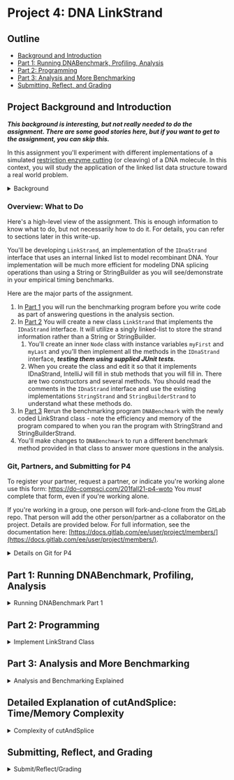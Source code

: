 # Project 4: DNA LinkStrand

## Outline
- [Background and Introduction](#project-background-and-introduction)
- [Part 1: Running DNABenchmark, Profiling, Analysis](#part-1-running-dnabenchmark-profiling-analysis)
- [Part 2: Programming](#part-2-programming)
- [Part 3: Analysis and More Benchmarking](#part-3-analysis-and-more-benchmarking)
- [Submitting, Reflect, and Grading](#submitting-reflect-and-grading)

## Project Background and Introduction

_**This background is interesting, but not really needed to do the assignment. There are some good stories here, but if you want to get to the assignment, you can skip this.**_


In this assignment you'll experiment with different implementations of a simulated [restriction enzyme cutting](https://en.wikipedia.org/wiki/Restriction_enzyme) (or cleaving) of a DNA molecule. In this context, you will study the application of the linked list data structure toward a real world problem.

<details>
<summary>Background</summary>

This background is interesting, but not really needed to do the assignment. There are some good stories here, but if you want to get to the assignment, you can skip this. [Three scientists shared the Nobel Prize](http://nobelprize.org/nobel_prizes/medicine/laureates/1978/press.html) in 1978 for the discovery of restriction enzymes. They're also an essential part of the process called [PCR polymerase chain reaction](http://en.wikipedia.org/wiki/Polymerase_chain_reaction) which is one of the most significant discoveries/inventions in chemistry and for which Kary Mullis won the Nobel Prize in 1993.

Kary Mullis, the inventor of PCR, is an interesting character. To see more about him see this archived copy of a [1992 interview in Omni Magazine](http://web.archive.org/web/20010121194200/http://omnimag.com/archives/interviews/mullis.html) or his [personal website](http://karymullis.com/) which includes information about his autobiography Dancing Naked in the Mind Field, though you can read this free [Nobel autobiography](https://www.nobelprize.org/prizes/chemistry/1993/mullis/biographical/) as well.

The simulation is a simplification of the chemical process, but provides an example of the utility of linked lists in implementing a data structure. The linked list code you'll write and reason about is an example of a chunk list. 
</details>

### Overview: What to Do

Here's a high-level view of the assignment. This is enough information to know what to do, but not necessarily how to do it. For details, you can refer to sections later in this write-up. 

You'll be developing `LinkStrand`, an implementation of the `IDnaStrand` interface that uses an internal linked list to model recombinant DNA. Your implementation will be much more efficient for modeling DNA splicing operations than using a String or StringBuilder as you will see/demonstrate in your empirical timing benchmarks.

Here are the major parts of the assignment.
1. In [Part 1](#part-1-running-dnabenchmark-profiling-analysis) you will run the benchmarking program before you write code as part of answering questions in the analysis section.
2. In [Part 2](#part-2-programming) You will create a new class `LinkStrand` that implements the `IDnaStrand` interface. It will utilize a singly linked-list to store the strand information rather than a String or StringBuilder.
	1. You'll create an inner `Node` class with instance variables `myFirst` and `myLast` and you'll then implement all the methods in the `IDnaStrand` interface, _**testing them using supplied JUnit tests.**_ 
	2. When you create the class and edit it so that it implements IDnaStrand, IntelliJ will fill in stub methods that you will fill in. There are two constructors and several methods. You should read the comments in the `IDnaStrand` interface and use the existing implementations `StringStrand` and `StringBuilderStrand` to understand what these methods do. 
3. In [Part 3](#part-3-analysis-and-more-benchmarking) Rerun the benchmarking program `DNABenchmark` with the newly coded LinkStrand class - note the efficiency and memory of the program compared to when you ran the program with StringStrand and StringBuilderStrand.
4. You'll make changes to `DNABenchmark` to run a different benchmark method provided in that class to answer more questions in the analysis.

### Git, Partners, and Submitting for P4

To register your partner, request a partner, or indicate you're working alone use this form: https://do-compsci.com/201fall21-p4-woto
You *must* complete that form, even if you're working alone.

If you're working in a group, one person will fork-and-clone from the GitLab repo. That person will add the other person/partner as a collaborator on the project. Details are provided below. For full information, see the documentation here: [https://docs.gitlab.com/ee/user/project/members/](https://docs.gitlab.com/ee/user/project/members/). 

<details>
<summary>Details on Git for P4</summary>
Git With Partners 
Choose Settings>Members>Invite Members. Then use the autocomplete feature to invite your partner to the project. Both of you can clone and push to this project. 

1. First, one person should create the GitLab repository then add the partner as a maintainer to the project.
2. Both students should clone the same repository and import it into IntelliJ.  
3. After both students have cloned and imported, one person should create the `LinkStrand.java` class and add a comment to it with their name in a comment at the start of the file. Commit and push this change. 
4. The other partner will then use the command line and issue a git pull request. Simply use the command-line (in the right folder/directory) and type:
```bash
git pull
```
5. Reload `LinkStrand` in your IntelliJ project. You should see the modified `LinkStrand.java` file with a new comment. Add your name in a comment, then commit and push. The other person will need to issue a git pull to get that file.

As long as partners are modifying different files, this process works seamlessly. Modifying the same file can lead to issues in resolving conflicts. Git will deal with this with your help, but it's better to take turns in working on the same file, or to work on different files within the project. 

Fork, clone, and import the cloned project from the file system. 

Use this URL from the course GitLab site: [https://coursework.cs.duke.edu/201fall21/p4-dnalink](https://coursework.cs.duke.edu/201fall21/p4-dnalink). Be sure to fork first (see screen shot). Then Clone using the SSH URL after using a terminal window to cd into your IntelliJ workspace. 

<div align="center">
  <img width="976" height="141" src="p4-figures/fork.png">
</div>

When you make a series of changes you want to 'save', you'll push those changes to your GitLab repository. You should do this after major changes, certainly every hour or so of coding. You'll need to use the standard Git sequence to commit and push to GitHub:

```bash 
git add .
git commit -m 'a short description of your commit here'
git push
```

Partners should get used to using git pull before programming!

**NOTE**: if you have any concerns about using Git with a partner, please consult the [Git troubleshooting guide](https://coursework.cs.duke.edu/cs201projects/resources-201/-/blob/main/gitTroubleshooting.md) or watch [this extended tutorial from spring 2021](https://duke.zoom.us/rec/play/SaYwuDmE_e1ktnTdXyZFlUB4Je0jAp90JJsYpv6nGO_6xgn2eTFqcR9poqNQpKOqlswpyR54w5lkpw.jhA1Dob-5DIFNjdB?continueMode=true&_x_zm_rtaid=WRHafTqZSU-Bw07DppwXJg.1614437909258.5f6f5e1afb9e427d7e1e52e2574318f9&_x_zm_rhtaid=958) on setting up Git with a partner.

</details>



## Part 1: Running DNABenchmark, Profiling, Analysis
<details>
<summary>Running DNABenchmark Part 1</summary>

You can do this Part 1 without writing any linked list code. We strongly suggest you do this (with your partner) before starting on the linked list, Part 2 of the assignment.

### Benchmark Times for String and StringBuilder

You'll need to run the `DNABenchmark` class twice, once for each implementation of the `IDnaStrand` interface you're given: `StringStrand` and `StringBuilderStrand`.  You change the runs by changing the value of the static instance variable `strandType` at the *top of the class file.* You should copy/paste the output that's generated by running the benchmark program using the large `ecoli.txt` file that's in the data folder you get when the project is cloned. The benchmark runs until memory is exhausted.  Results are shown in the [Part 3](#part-3-analysis-and-more-benchmarking) section from an instructor/TA laptop. You should generate your own results from the machine you run the benchmark code on. The `StringStrand` class will take a *very, very, very long time to run!*

Your results will not be the same as those shown below, and you may run out of memory with more or fewer experiments. But you should copy/paste the results of your runs into the document you create for the analysis section -- using a shared (Google/Office 365) document with your partner is a good idea.

Note that the benchmark code runs two experiments to average the results. So the time for `StringStrand` in real time is much longer than what's reported as the average (at least double, then more).

### Modify DNABenchmark to call `newBenchmark`

The `main` method in `DNABenchmark` calls the method `standardBenchmark`. Replace that call with a call to the provided method `newBenchmark`. The method `newBenchmark` simulates a splicing experiment with a strand of DNA whose number of breaks (occurrences of restriction enzyme) increases linearly, **so that 10 runs are made and timed in a single run of `newBenchmark`**. In the method `standardBenchmark`, the size of the splicee changes. In this method the splicee-size is a constant, and the number of breaks changes. This will allow you to answer two questions about the runtime of `StringStrand` as being $O(b^2)$  and `StringBuilderStrand` being $O(bs)$ as explained in the analysis section, where `b` is the number of breaks in a strand and `S` is the length of the strand. You should generate runs for each of these strand types as explained in the analysis section.

**Note: the strand/String used in timing experiments is stored in `private static String mySource`. The value is set in `main` and then used in the benchmarking methods.**

</details>

## Part 2: Programming
<details>
<summary>Implement LinkStrand Class</summary>

### LinkStrand implements IDnaStrand

You will create a new class named `LinkStrand`. This class must implement the `IDnaStrand` interface as explained in some detail below. You should allow IntelliJ to fill in all the methods needed to implement the interface with stub interfaces, e.g., that return null or zero for example -- see below for how to get IntelliJ to do this.  Then you'll implement and test the methods as described here and in the section that follows on how the class works. Here's the header for the class that you'll implement:

```java 
public class LinkStrand implements IDnaStrand
```

IntelliJ will indicate the class won't compile with a red squiggly line under the class declaration. If you choose ALT-return or OPTION-return you'll see the menu to the right pop up. Use the default unimplemented methods that are checked, press OK, and you'll have these stub methods to implement.

<div align="center">
  <img src="p4-figures/implement.png">
</div>

 
You'll implement two constructors as described below. The constructors and methods don't need to be implemented in the order shown, but the simpler methods are listed first. These methods are tested in the `TestStrand` class except for `charAt` which is tested in the `TestIterator` class. In descriptions below `N` is the number of nucleotides/basepairs/characters in a strand.

You should test each method as you implement it using the TestStrand JUnit test class. You'll need to change the type of strand returned in that JUnit class method `getNewStrand` to test your class. It's unlikely that any tests will work until you've implemented `LinkStrand.toString()`.

You should run the JUnit tests in both `TestStrand` and `TestIterator`. Verify that these work for `StringStrand` and `StringBuilderStrand` and then use these classes to test your `LinkStrand` implementation. 


#### 1. `LinkStrand` State, Constructors and `initialize` Method
Implement two constructors: one with no parameters (the default constructor) and one with a `String` parameter. The constructors work by calling the required initialize method, see `StringStrand` for an example. Implement the initialize method that initializes the `LinkStrand` object with a `String`.

<details>
<summary>Details on LinkStrand State, Constructors and initialize Method</summary>

You should start with the following definitions for a private inner class and instance variables to use a linked-list internally as part of the LinkStrand class. Note that all are private.

```java
private class Node {
     String info;
     Node next;

     public Node(String s, Node n) {
          info = s;
          next = n;
     }
}

private Node myFirst, myLast;
private long mySize;
private int myAppends;
private int myIndex;
private Node myCurrent;
private int myLocalIndex;
```

**All constructors and methods must maintain the following class invariants:**
1. `myFirst` references the first node in a linked list of nodes.
2. `myLast` references the last node in a linked list of nodes.
3. `mySize` represents the total number of characters stored in all nodes together.
4. `myAppends` is the number of times that the append method has been called. It would be useful to think of this as one less than the number of nodes in the linked list.

The following instance variables will be updated in charAt:
1. myIndex tracks the last character we accessed with the charAt method. Initialize this as 0.
2. myCurrent tracks the last node holding the character at position myIndex. Initialize this as myFirst.
3. myLocalIndex tracks the last character we accessed within the Node. Initialize this as 0.

Initially, when the `LinkStrand("cgatt...")` constructor is called  (though the `String` parameter can be any string) there will be a single `Node` in the linked list that represents the DNA strand `"cgatt…"`. (The only way to have more than one node in a `LinkStrand` internal linked-list is by calling `.append`.)

<div align="center">
  <img src="p4-figures/initialize.png">
</div>

As described above, you'll create two constructors. The string constructor should consist of one call to initialize which establishes the class invariant with a single node representing the entire strand of DNA as illustrated. The no-argument constructor, also called the default constructor, should have one line: `this("")` which calls the other constructor with a String parameter of `""`. 

The `initialize` method will maintain the class invariants when it's called. There will be a single node created after `initialize` is called.

</details>

#### 2. Implementing the `getInstance` and `size` Methods
Implement the `getInstance` method that works similarly to what you see in `StringStrand` and `StringBuilder` strand. This must return a `LinkStrand` object. Implement `size`. This should be a single line and must run in `O(1)` time.

<details>
<summary>Details on Implementing the getInstance and size Methods</summary>

The `getInstance` method works similarly to what you see in `StringStrand` and `StringBuilder` strand. This must return a `LinkStrand` object. 

The `size` method returns the total number of string characters in the `LinkStrand`. 

</details>

#### 3. Implementing the `append` and `getAppendCount` Methods 
Implement `append` which creates one new node and updates instance variables to maintain class invariants as described in the details below. Implement `getAppendCount`. This should be a single line and must run in `O(1)` time.

<details>
<summary>Details on Implementing the append and getAppendCount Methods</summary>

The `append` method should add one new node to the end of the internal linked list and update state to maintain the invariant. For example, suppose that these two statements are both executed:

```java
LinkStrand dna = new LinkStrand("cgatt");
dna.append("aattcc");
```
<div align="center">
  <img src="p4-figures/append.png">
</div>

The internal linked list maintained by `LinkStrand` after the first call is diagrammed above. After the call to append we have the following picture:

Note that maintaining the class invariant after this call to append would require:
1. `myFirst` doesn't change
2. `myLast` changes to point to the new node added
3. `mySize` is incremented by six
4. `myAppends` is incremented by one (because a new node is added).

Note that `.append` returns an `IDnaStrand` object. This is the object that was just modified/appended to. However, the method append does not create a new `IDnaStrand` object. The `.append` method is a mutator -- it changes the internal state of the `IDnaStrand` object on which it's invoked, and then returns this `LinkStrand` object itself. Look carefully at both `StringStrand` and `StringBuilderStand` strand to see what to return.

Note that after implementing `append`, the method `getAppendCount` should return the correct result, the value of instance variable `myAppends` that's maintained by the class invariants and initialized/updated in `initialize` and `append`.
</details>


#### 4. Implementing the `toString` Method
Implement `toString`. This returns the `String` representation of the `LinkStrand` by looping over nodes and appending their values to a `StringBuilder` object. The method should run in `O(N)` time.

<details>
<summary>Details on Implementing the toString Method</summary>
The `toString` method returns the `String` representation of the entire DNA strand. Conceptually this is a concatenation of the `String` stored in each node.

This method should use a standard `while` loop to visit each node in the internal linked list. The method creates and updates a single `StringBuilder` object by appending each `node.info` field to a `StringBuilder` object that's initially empty. The final return from `LinkStrand.toString` will simply be returning the result of calling `.toString()` on the `StringBuilder` object. See the `DNABenchmark.dnaFromScanner` implementation for guidance on the `StringBuilder` strand class.

For more guidance on `StringBuilder`, see the Java Documentation [here](https://docs.oracle.com/en/java/javase/14/docs/api/java.base/java/lang/StringBuilder.html). 

You should be able to test all the methods implemented to this point using the class `TestStrand`. The testing methods in `TestStrand` rely on `.toString` being correct, so after implementing `.toString` you may find errors in your other methods as a result of testing.

</details>

#### 5. Implementing the `reverse` Method
Implement `reverse` to return a new `LinkStrand` object that's the reverse of the object on which it's called. *This method is not a mutator, it creates a new `LinkStrand`.*

<details>
<summary>Details on Implementing the reverse Method</summary>
This method creates a new `LinkStrand` object that is the reverse of the object on which it's called. The reverse of `"cgatccgg"` is `"ggcctagc"`. This method returns a new strand; it does not alter the strand on which it's called, i.e., it's not a mutator. 

Note: you must create `N` new nodes in reversing a `LinkStrand` object with `N` nodes. If you do not, you are likely mutating/changing the `LinkStrand` being reversed.

You'll need to reverse the linked list, and reverse each string in each node of the linked list. Specifically, the reversed `LinkStrand` should have the same number of nodes as the original `LinkStrand`, but in reverse order; each internal node should also contain the reversed `String` of the corresponding node in the original `LinkStrand`.

To reverse a `String` use a `StringBuilder` appropriately --- see `StringStrand.reverse` for details on using the `StringBuilder.reverse` method. 

Note that in creating a new linked list that's the reverse of the list of nodes being traversed it's easiest to simply add a new node to the front of the reversed list being constructed. So in reversing a->b->c->d and traversing in order a,b,c,d; your code should have created the list c->b->a after traversing the first three nodes: a,b,c. When reaching the next or 'd' node your code adds 'd' to the front of this list creating d->c->b->a.

To do so, we suggest making a helper method (for example, `private void addFirst(String s)` that will prepend a new node containing the reversed version of s to the front of the linked list, changing the value of `myFirst`. This method should create a new node whose next field points to `myFirst` and modifies `myFirst` to reference this newly created node. You will *not* call `addFirst` directly from the `reverse` method, but will call `rev.addFirst` as described below (if you choose to write `addFirst`).

With this helper method, in writing `reverse` you might first create a new `LinkStrand` object storing a reference to the this new `LinkStrand` in a local variable, say `LinkStrand rev`.  Then as you traverse the linked-list being reversed, you'll make repeated calls of  `rev.addFirst(xx)` with the `xx` parameter being a String obtained by reversing the String in the node you're traversing, perhaps using a temporary `StringBuilder` object to easily reverse a String, e.g., using `StringBuilder.reverse`. 

Remember that you must be sure to update all instance variables of the local `LinkStrand rev` if they're not changed by `addFirst`, e.g., 
updating  `myFirst, myLast, mySize, myAppends, myIndex, myCurrent, myLocalIndex` for the local variable `rev` that will be returned, as well as the instance variable tracking the value of `rev.size`. This could be done automatically depending on your constructor implementation, but it may need to be done explicitly in the body of `reverse` depending on how you write your code.

</details>

#### Implementing the `charAt` method
Implement `charAt` which returns the character at a specific index. This method requires new instance variables *to meet performance characteristics.*
<details>
<summary>Details on Implementing the charAt method</summary>
This method returns the character at the specified index if that's a valid index, and throws an `IndexOutOfBoundsException` otherwise. A naive implementation of this method would start at the beginning of the linked list, the node referenced by `myFirst` and count characters until the index-th character is found. 

For full credit (and to pass the timing tests in `TestIterator`) you'll need to maintain state so that after a call of `charAt(k)` the call of `charAt(k+1)` is an $O(1)$ operation. This will make the loop below $O(N)$ for an `N` character strand.

##### Basic, Correct but Inefficient Implementation of charAt
First we'll show an inefficient implementation of the charAt method --- a method to find a character at a specific index in a linked list of strings. Your code will need to traverse the linked list counting characters. The code below illustrates how to do this. It doesn't check to see if parameter index is valid, but it passes the JUnit tests for correctness.

```java
public int charAt(int index) {
     int count = 0;
	int dex = 0;
	Node list = myFirst;
	while (count != index) {
		count++;
		dex++;
		if (dex >= list.info.length()) {
			dex = 0;
			list = list.next;
		}
	}
     return list.info.charAt(dex);
}
```

This code will pass correctness tests, e.g., in `TestIterator`. However, it's not efficient since it starts at the beginning of the linked list for each call. You should be sure you understand how local variables `count` and `dex` are used in the code above before trying to make the code more efficient for a sequence of calls as explained in the next section.

##### Efficient Implementation of charAt
You should create instance variables in the class `LinkStrand` so that after a call of `charAt(k)`, calling `charAt(k+1)` is an `O(1)` operation. 

To do this, you should appropriately update the following  instance variables: one for the current node in a sequence of calls of charAt, one for the current index into that node, and one for the overall count; these are explained below. 

- `myIndex` is the value of the parameter in the last call to `charAt`. This means that if a call to `s.charAt(100)` is followed by `s.charAt(101)` the value of `myIndex` will be 100 after `s.charAt(100)` executes and 101 after `s.charAt(101)` executes.
- `myLocalIndex` is the value of the index within the string stored in the node last-referenced by `charAt` when the method finishes. For example, suppose a strand consists of three nodes: the first has 60 characters; followed by a node of 30 characters; followed by a node of 40 characters. The call `s.charAt(40)` will mean that `myIndex` is 40 and `myLocalIndex` is also 40 since that's the index within the first node of the list, where the character whose index is 40 is found.  Suppose this is followed by `s.charAt(70).` The character at index 60 of the entire strand will be the character with index zero of the second node -- since the first node holds characters with indexes 0-59 since its info field is a string of 60 characters. The character at index 70 of the entire strand will be the character with index 10 of the second node. This means that after the call `charAt(70)` the value of `myIndex` will be 70, the value of `myLocalIndex` will be 10, and the value of `myCurrent` (see just below) is a pointer to the second node of a three-node list.

<div align="center">
  <img src="p4-figures/charAt.png">
</div>

- `myCurrent` is the node of the internal list referenced in the last call to `charAt`. In the example above the value of `myCurrent` would be the first node after the call `s.charAt(40)`, would be the second node after the call `s.charAt(70)` or `s.charAt(89)`, and would be the third node after the call `s.charAt(90)` since the first two nodes only contain a total of 90 characters, with indexes 0 to 89.

In the `TestIterator` code you get with this assignment, there are correctness tests and performance tests for going forward in `O(N)` time as described here.

##### Why do we need charAt to be efficient?
If the `charAt` method is not efficient, the loop below will be `O(N^2)` since the `charAt` method will be `O(k)` to access the kth character.

```java
LinkStrand dna = new LinkStrand(".....");
StringBuilder s = new StringBuilder("");
for(int k=0; k < dna.size(); k++) {
    s.append(dna.charAt(k));
}
```

This `charAt` method is called by the code in the `CharDnaIterator` class. So iterating over an `IDnaStrand` object will ultimately use the `charAt` method as shown in the code below. 

```java
LinkStrand dna = new LinkStrand(".....");
Iterator<Character> iter= dna.iterator();
for(char ch : iter) {
    System.out.print(ch);
}
System.out.println();
```

The `Iterator` object in the code above is constructed as a result of calling the default `IDnaStrand.iterator` method, the body is shown here: 

```java
return new CharDnaIterator(this);
```

Note that the `IDnaStrand` object referenced by this is then stored in the `CharDnaIterator` object being created. 

You only need to implement `charAt`, then all the code described and shown above will work correctly! You will need to initialize the instance variables too.

##### Order of Calls Matters
However, *you'll need to write code to deal with calls that aren't "in order".* If the call `.charAt(100)` is followed by the call `.charAt(30)` you'll need to start at the beginning of the internal linked list to find the character with index 30. If `.charAt(100)` is followed by `.charAt(350)` you won't start at the first node, but continue with the values stored in the instance variables.

</details>

</details>


## Part 3: Analysis and More Benchmarking
<details>
<summary>Analysis and Benchmarking Explained</summary>

You'll need to run the `DNABenchmark` class three times calling method `standardBenchmark`: once for each implementation of the `IDnaStrand` interface: `StringStrand`, `StringBuilderStrand`, and `LinkStrand`. You did the first two runs for [Part 1](#benchmark-analysis), the last  you should complete after implementing `LinkStrand`.


### Benchmark results for all Strands
Run `DNABenchmark` with  `strandType` to `"LinkStrand"` after the `LinkStrand` class has been tested. Note that this takes just seconds to run, and strand/splicee sizes are significantly larger than with the other `IDnaStrand` types. 

Results for all three strand types are shown below as generated in September 2021 on ola's laptop. These are different from results in the past and will be different from results in the future and on your laptop/machine. These are run on the large ecoli.txt file.

<details>
<summary>StringStrand Benchmark Results</summary>

```
dna length = 4,639,221
cutting at enzyme gaattc
-----
Class	                splicee	      recomb	time	appends
-----
StringStran:	            256	      4,800,471	0.568	1290
StringStran:	            512	      4,965,591	0.583	1290
StringStran:	          1,024	      5,295,831	0.611	1290
StringStran:	          2,048	      5,956,311	0.681	1290
StringStran:	          4,096	      7,277,271	0.826	1290
StringStran:	          8,192	      9,919,191	1.123	1290
StringStran:	         16,384	     15,203,031	1.786	1290
StringStran:	         32,768	     25,770,711	3.025	1290
StringStran:	         65,536	     46,906,071	5.491	1290
StringStran:	        131,072	     89,176,791	10.320	1290
StringStran:	        262,144	    173,718,231	19.282	1290
StringStran:	        524,288	    342,801,111	36.965	1290
StringStran:	      1,048,576	    680,966,871	70.573	1290
Exception in thread "main" java.lang.OutOfMemoryError: Java heap space
	at java.base/jdk.internal.misc.Unsafe.allocateUninitializedArray(Unsafe.java:1387)
	at java.base/java.lang.StringConcatHelper.newArray(StringConcatHelper.java:458)
	at java.base/java.lang.StringConcatHelper.simpleConcat(StringConcatHelper.java:423)
	at java.base/java.lang.invoke.DirectMethodHandle$Holder.invokeStatic(DirectMethodHandle$Holder)
	at java.base/java.lang.invoke.DelegatingMethodHandle$Holder.reinvoke_L(DelegatingMethodHandle$Holder)
	at java.base/java.lang.invoke.Invokers$Holder.linkToTargetMethod(Invokers$Holder)
	at StringStrand.append(StringStrand.java:70)
```

</details>

<details>
<summary>StringBuilderStrand Benchmark Results</summary>

```
dna length = 4,639,221
cutting at enzyme gaattc
-----
Class	                splicee	      recomb	time	appends
-----
StringBuild:	            256	      4,800,471	0.030	1290
StringBuild:	            512	      4,965,591	0.024	1290
StringBuild:	          1,024	      5,295,831	0.007	1290
StringBuild:	          2,048	      5,956,311	0.006	1290
StringBuild:	          4,096	      7,277,271	0.010	1290
StringBuild:	          8,192	      9,919,191	0.007	1290
StringBuild:	         16,384	     15,203,031	0.014	1290
StringBuild:	         32,768	     25,770,711	0.018	1290
StringBuild:	         65,536	     46,906,071	0.037	1290
StringBuild:	        131,072	     89,176,791	0.069	1290
StringBuild:	        262,144	    173,718,231	0.152	1290
StringBuild:	        524,288	    342,801,111	0.295	1290
Exception in thread "main" java.lang.OutOfMemoryError: Java heap space
	at java.base/java.util.Arrays.copyOf(Arrays.java:3536)
	at java.base/java.lang.AbstractStringBuilder.ensureCapacityInternal(AbstractStringBuilder.java:227)
	at java.base/java.lang.AbstractStringBuilder.append(AbstractStringBuilder.java:593)
	at java.base/java.lang.StringBuilder.append(StringBuilder.java:173)
	at StringBuilderStrand.append(StringBuilderStrand.java:70)
	at IDnaStrand.cutAndSplice(IDnaStrand.java:42)
```

</details>

<details>
<summary>LinkStrand Benchmark Results</summary>

(These results are from 2020, not 2021 as the above runs are.)

```
dna length = 4,639,221
cutting at enzyme gaattc
-----
Class	                splicee	      recomb	time	appends
-----
LinkStrand:	            256	      4,800,471	0.031	1290
LinkStrand:	            512	      4,965,591	0.031	1290
LinkStrand:	          1,024	      5,295,831	0.029	1290
LinkStrand:	          2,048	      5,956,311	0.024	1290
LinkStrand:	          4,096	      7,277,271	0.025	1290
LinkStrand:	          8,192	      9,919,191	0.026	1290
LinkStrand:	         16,384	     15,203,031	0.029	1290
LinkStrand:	         32,768	     25,770,711	0.027	1290
LinkStrand:	         65,536	     46,906,071	0.005	1290
LinkStrand:	        131,072	     89,176,791	0.004	1290
LinkStrand:	        262,144	    173,718,231	0.004	1290
LinkStrand:	        524,288	    342,801,111	0.005	1290
LinkStrand:	      1,048,576	    680,966,871	0.006	1290
LinkStrand:	      2,097,152	  1,357,298,391	0.004	1290
LinkStrand:	      4,194,304	  2,709,961,431	0.008	1290
LinkStrand:	      8,388,608	  5,415,287,511	0.006	1290
LinkStrand:	     16,777,216	 10,825,939,671	0.013	1290
LinkStrand:	     33,554,432	 21,647,243,991	0.007	1290
LinkStrand:	     67,108,864	 43,289,852,631	0.006	1290
LinkStrand:	    134,217,728	 86,575,069,911	0.008	1290
LinkStrand:	    268,435,456	173,145,504,471	0.007	1290
LinkStrand:	    536,870,912	346,286,373,591	0.019	1290
LinkStrand:	  1,073,741,824	692,568,111,831	0.047	1290
Exception in thread "main" java.lang.OutOfMemoryError: Java heap space
	at java.base/java.util.Arrays.copyOf(Arrays.java:3536)
	at java.base/java.lang.AbstractStringBuilder.ensureCapacityInternal(AbstractStringBuilder.java:227)
	at java.base/java.lang.AbstractStringBuilder.append(AbstractStringBuilder.java:593)
	at java.base/java.lang.StringBuilder.append(StringBuilder.java:173)
	at DNABenchmark.main(DNABenchmark.java:109)
```
</details>

### Analysis Questions

Change the method being called in `DNABenchmark.main` from `standardBenchmark` to `newBenchmark`. The purpose of your modifications are to answer the two questions here. **Include your answers in the PDF you submit to the analysis assignment for P4 in Gradescope.**

**Question 1:** are the benchmark timings for `StringStrand` consistent with the explanation below that the time to execute `cutAndSplice` is $O(b^2S)$ ? 

Note that the value of `b` is half the number of calls to append since each cut (except the first) is modeled by two calls of `append` in the method `cutAndSplice` -- see the code. This means that $b^2$ will be constant in the benchmark run, but $S$ will vary.

**Quesiton 2:** are the benchmark timings for `StringBuilderStrand` consisten with the explanation below that the time to execute `cutAndSplice` is $O(bS)$.

**Question 3:** Explain why the time for `LinkStrand` does not change much at all over all the runs in the benchmark program. Explain why you think memory is exhausted at the specific strand size you see in your timings -- as compared to exhaustion for `String` and `StringBuilder`.

</details>

## Detailed Explanation of cutAndSplice: Time/Memory Complexity
<details>
<summary>Complexity of cutAndSplice</summary>

The method `cutAndSplice` is not a mutator. It starts with a strand of DNA and creates a new strand by finding each and every occurrence of a restriction enzyme like `“gaattc”` and replacing this enzyme by a specified splicee -- another strand of DNA. If `dna` represents the strand `"cgatcctagatcgg"` then the call 

```java
dna.cutAndSplice("gat", "gggtttaaa")
```

would result in returning a new strand of DNA in which each occurrence of the enzyme/strand `"gat"` in the object `dna` is replaced by the splice, `"gggtttaaa"` -- as shown in the diagram below where the original strand is shown first, with the enzyme `"gat"` shaded in blue. A new strand of DNA is created and returned in which each occurrence of the enzyme `"gat"` is replaced by the splicee `"gggtttaaa"` as shown below. This diagram illustrates how `cutAndSplice` works with both `StringStrand` and `StringBuilderStrand`. Each is a strand of 14 characters in which the restriction enzyme `"gat"` occurs twice, is replaced by `"gggtttaaa"`, resulting in creating and returning a new strand that contains 26 characters.

<div align="center">
  <img src="p4-figures/splice.png">
</div>

If the original strand has length N, then the new strand has N + b(S-E) characters where b is the number of breaks, or occurrences of the enzyme, S is the length of the splicee and E is the length of the enzyme. In the diagram above we have 14 + 2(9-3) which is 26. If we assume the splicee is large, as it will be when benchmarking, we can ignore E and this becomes N + bS. 

This expression represents the memory used for the last strand created, not the total memory used (see below). The runtime will depend on how long it takes to concatenate two character-sequences. Concatenating two String objects requires creating a new String, so the time to concatenate two strings of length A and B is A + B. For `StringBuilder` objects, the time to append a String of length B to a `StringBuilder` of length A is just B, since the `StringBuilder` is altered so it has length A + B by simply appending B characters. If we append a character sequence of length S and we do this b times, then if we start with an empty strand (which isn't the case, because the original strand of DNA is added to via the `cutAndSplice` method) then we'd have the following sequence of b string concatenations using `StringStrand`.

S

S + S

S + S + S

…

S + … + S (b times) for the last concatenation

This is (1 + 2 + .. + b)S which is O(b<sup>2</sup>S). Note that if we use `StringBuilderStrand` objects we'd simply append S a total of b times for an O(bS) runtime for creating the new strand.  Of course, searching for the b breaks requires O(N) time for an N-character strand.

### LinkStrand Time/Memory

For the same cut/splice diagrammed above, the `LinkStrand` result is diagrammed below.

<div align="center">
  <img src="p4-figures/link-cutsplice.png">
</div>

Each time the original strand, a single string, is cut/spliced a new node is created. The nodes pointing to the splicee can point to the same splicee as shown in the diagram for the second and fourth nodes. These represent the first and second occurrences of `"gat"`, respectively. This diagram represents the final `LinkStrand` object after a cut-and-splice operation. That strand is created by the `default cutAndSplice` implementation that calls `toString`, `getInstance`, and `append` which in `LinkStrand` ultimately result in a sequence of nodes as shown here --- mostly because of how `append` works.

</details>

## Submitting, Reflect, and Grading 
<details>
<summary>Submit/Reflect/Grading</summary>

### Submitting 

You'll submit the code to Gradescope after pushing your program to GitLab. This is a partner/team project in Gradescope, so one person will be able to add the other as partner if you're working together. Only one person a group submits, not both.

Refer to [this document](https://docs.google.com/document/d/1L_zqiecoK6GXKyaW1cSE-msE1C7QJYhcz7FRKusmjik/edit?usp=sharing) for submitting to Gradescope with a partner. 


### Reflect 

You can access the reflect form here [https://do-compsci.com/201fall21-p4-reflect](https://do-compsci.com/201fall21-p4-reflect).

You should NOT complete the reflect form until you're done with all  of the coding portion of the assignment. Since you may uncover bugs from the autograder, you should wait until you've completed debugging and coding before completing the reflect form. *EACH person in a group should submit a reflect form, NOT one per group.*


### Grading


| Points | Grading Criteria |
| ------ | ------ |
| 16 | Code for LinkStrand. This includes 4 for correct and efficient implementation of .charAt method, as well as 2 for API consistency. |
| 10 | Analysis questions answered. UTAs will grade and comment on this.  |
| 3 | Reflect form |
| 1 | Partner/solo/woto form|

We will map total points you earn to scores as follows. For example, 25 is an A- and 30 is an A+.
- 25-30:  A
- 19-24:  B
- 13-18:  C
- 8-12:  D

</details>
